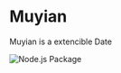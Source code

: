 # Muyian
Muyian is a extencible Date





![Node.js Package](https://github.com/alejonext/Muyian/workflows/Node.js%20Package/badge.svg)
